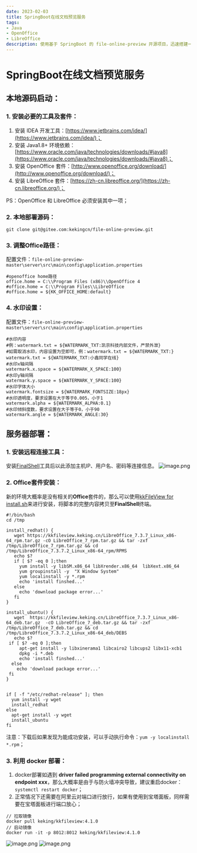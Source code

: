 ```yaml
---
date: 2023-02-03
title: SpringBoot在线文档预览服务
tags:
- Java
- OpenOffice
- LibreOffice
description: 使用基于 SpringBoot 的 file-online-preview 开源项目，迅速搭建一套在线文档预览服务，替换在前端进行大量耗时操作的方案
---
```


# SpringBoot在线文档预览服务

## 本地源码启动：

### 1. 安装必要的工具及套件：

1. 安装 IDEA 开发工具：[https://www.jetbrains.com/idea/](https://www.jetbrains.com/idea/)；
2. 安装 Java1.8+ 环境依赖：[https://www.oracle.com/java/technologies/downloads/#java8](https://www.oracle.com/java/technologies/downloads/#java8)；
3. 安装 OpenOffice 套件：[http://www.openoffice.org/download/](http://www.openoffice.org/download/)；
4. 安装 LibreOffice 套件：[https://zh-cn.libreoffice.org/](https://zh-cn.libreoffice.org/)；

PS：OpenOffice 和 LibreOffice 必须安装其中一项；

### 2. 本地部署源码：
```shell
git clone git@gitee.com:kekingcn/file-online-preview.git
```

### 3. 调整Office路径：
配置文件：`file-online-preview-master\server\src\main\config\application.properties`
```shell
#openoffice home路径
office.home = C:\\Program Files (x86)\\OpenOffice 4
#office.home = C:\\Program Files\\LibreOffice
#office.home = ${KK_OFFICE_HOME:default}
```

### 4. 水印设置：
配置文件：`file-online-preview-master\server\src\main\config\application.properties`
```shell
#水印内容
#例：watermark.txt = ${WATERMARK_TXT:凯京科技内部文件，严禁外泄}
#如需取消水印，内容设置为空即可，例：watermark.txt = ${WATERMARK_TXT:}
watermark.txt = ${WATERMARK_TXT:小鑫同学在线}
#水印x轴间隔
watermark.x.space = ${WATERMARK_X_SPACE:100}
#水印y轴间隔
watermark.y.space = ${WATERMARK_Y_SPACE:100}
#水印字体大小
watermark.fontsize = ${WATERMARK_FONTSIZE:18px}
#水印透明度，要求设置在大于等于0.005，小于1
watermark.alpha = ${WATERMARK_ALPHA:0.1}
#水印倾斜度数，要求设置在大于等于0，小于90
watermark.angle = ${WATERMARK_ANGLE:30}
```

## 服务器部署：

### 1. 安装远程连接工具：
安装[FinalShell](http://www.hostbuf.com/)工具后以此添加主机IP、用户名、密码等连接信息。
![image.png](https://p3-juejin.byteimg.com/tos-cn-i-k3u1fbpfcp/1b9512a8187247f9959ece7a4c8fcc53~tplv-k3u1fbpfcp-zoom-1.image)

### 2. Office套件安装：
新的环境大概率是没有相关的**Office**套件的，那么可以使用[kkFileView for install.sh](https://gitee.com/kekingcn/file-online-preview/blob/master/server/src/main/bin/install.sh)来进行安装，将脚本的完整内容拷贝至**FinalShell**终端。
```shell
#!/bin/bash
cd /tmp

install_redhat() {
   wget https://kkfileview.keking.cn/LibreOffice_7.3.7_Linux_x86-64_rpm.tar.gz -cO LibreOffice_7_rpm.tar.gz && tar -zxf /tmp/LibreOffice_7_rpm.tar.gz && cd /tmp/LibreOffice_7.3.7.2_Linux_x86-64_rpm/RPMS
   echo $?
   if [ $? -eq 0 ];then
     yum install -y libSM.x86_64 libXrender.x86_64  libXext.x86_64
     yum groupinstall -y  "X Window System"
     yum localinstall -y *.rpm
     echo 'install finshed...'
   else
     echo 'download package error...'
   fi
}

install_ubuntu() {
   wget  https://kkfileview.keking.cn/LibreOffice_7.3.7_Linux_x86-64_deb.tar.gz  -cO LibreOffice_7_deb.tar.gz && tar -zxf /tmp/LibreOffice_7_deb.tar.gz && cd /tmp/LibreOffice_7.3.7.2_Linux_x86-64_deb/DEBS
   echo $?
 if [ $? -eq 0 ];then
     apt-get install -y libxinerama1 libcairo2 libcups2 libx11-xcb1
     dpkg -i *.deb
     echo 'install finshed...'
  else
    echo 'download package error...'
 fi
}


if [ -f "/etc/redhat-release" ]; then
  yum install -y wget
  install_redhat
else
  apt-get install -y wget
  install_ubuntu
fi
```
注意：下载后如果发现为能成功安装，可以手动执行命令：`yum -y localinstall *.rpm`；

### 3. 利用 docker 部署：

1. docker部署如遇到 **driver failed programming external connectivity on endpoint xxx**，那么大概率是由于与防火墙冲突导致，建议重启docker：`systemctl restart docker`；
2. 正常情况下还需要在阿里云对端口进行放行，如果有使用到宝塔面板，同样需要在宝塔面板进行端口放心；
```
// 拉取镜像
docker pull keking/kkfileview:4.1.0
// 启动镜像
docker run -it -p 8012:8012 keking/kkfileview:4.1.0
```
![image.png](https://p3-juejin.byteimg.com/tos-cn-i-k3u1fbpfcp/1479cb36d6b147bab40743a896588b02~tplv-k3u1fbpfcp-zoom-1.image)
![image.png](https://p3-juejin.byteimg.com/tos-cn-i-k3u1fbpfcp/afbd47792a46444d9ddc18334ca561cf~tplv-k3u1fbpfcp-zoom-1.image)

<Comment />
